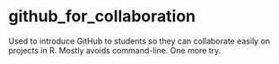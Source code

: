 # github_for_collaboration

Used to introduce GitHub to students so they can collaborate easily on projects in R. Mostly avoids command-line.
One more try.
